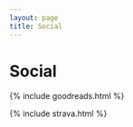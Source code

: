 ```yaml
---
layout: page
title: Social
---
```

# Social
{% include goodreads.html %}


{% include strava.html %}




